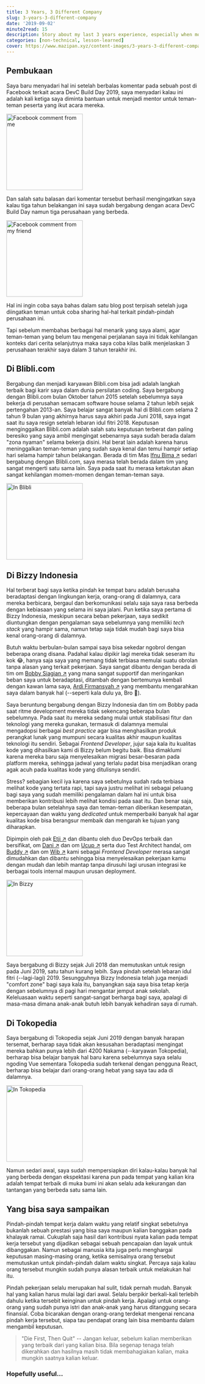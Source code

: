 ```yaml
---
title: 3 Years, 3 Different Company
slug: 3-years-3-different-company
date: '2019-09-02'
minute2read: 15
description: Story about my last 3 years experience, especially when moving from one to another company
categories: [non-technical, lesson-learned]
cover: https://www.mazipan.xyz/content-images/3-years-3-different-company/lion-nTfGYGPURFA.jpg
---
```


## Pembukaan

Saya baru menyadari hal ini setelah berbalas komentar pada sebuah post di Facebook terkait acara DevC Build Day 2019, saya menyadari kalau ini adalah kali ketiga saya diminta bantuan untuk menjadi mentor untuk teman-teman peserta yang ikut acara mereka.

<img v-lazyload src="/images/placeholder-1x1.png" data-src="/content-images/3-years-3-different-company/fb-comment-1.png" alt="Facebook comment from me" height="200px" width="200px">

Dan salah satu balasan dari komentar tersebut berhasil mengingatkan saya kalau tiga tahun belakangan ini saya sudah bergabung dengan acara DevC Build Day namun tiga perusahaan yang berbeda.

<img v-lazyload src="/images/placeholder-1x1.png" data-src="/content-images/3-years-3-different-company/fb-comment-2.png" alt="Facebook comment from my friend" height="200px" width="200px">

Hal ini ingin coba saya bahas dalam satu blog post terpisah setelah juga diingatkan teman untuk coba sharing hal-hal terkait pindah-pindah perusahaan ini.

Tapi sebelum membahas berbagai hal menarik yang saya alami, agar teman-teman yang belum tau mengenai perjalanan saya ini tidak kehilangan konteks dari cerita selanjutnya maka saya coba kilas balik menjelaskan 3 perusahaan terakhir saya dalam 3 tahun terakhir ini.

## Di Blibli.com

Bergabung dan menjadi karyawan Blibli.com bisa jadi adalah langkah terbaik bagi karir saya dalam dunia persilatan coding. Saya bergabung dengan Blibli.com bulan Oktober tahun 2015 setelah sebelumnya saya bekerja di perusahan semacam software house selama 2 tahun lebih sejak pertengahan 2013-an. Saya belajar sangat banyak hal di Blibli.com selama 2 tahun 9 bulan yang akhirnya harus saya akhiri pada Juni 2018, saya ingat saat itu saya resign setelah lebaran idul fitri 2018. Keputusan menginggalkan Blibli.com adalah salah satu keputusan terberat dan paling beresiko yang saya ambil mengingat sebenarnya saya sudah berada dalam "zona nyaman" selama bekerja disini. Hal berat lain adalah karena harus meninggalkan teman-teman yang sudah saya kenal dan temui hampir setiap hari selama hampir tahun belakangan. Berada di tim Mas [Ifnu Bima ↗️](https://www.linkedin.com/in/ifnubima/?source=mazipan) sedari bergabung dengan Blibli.com, saya merasa telah berada dalam tim yang sangat mengerti satu sama lain. Saya pada saat itu merasa ketakutan akan sangat kehilangan momen-momen dengan teman-teman saya.

<img v-lazyload src="/images/placeholder-1x1.png" data-src="/content-images/3-years-3-different-company/in-blibli.jpg" alt="In Blibli" height="200px" width="200px">

## Di Bizzy Indonesia

Hal terberat bagi saya ketika pindah ke tempat baru adalah berusaha beradaptasi dengan lingkungan kerja, orang-orang di dalamnya, cara mereka berbicara, bergaul dan berkomunikasi selalu saja saya rasa berbeda dengan kebiasaan yang selama ini saya jalani. Pun ketika saya pertama di Bizzy Indonesia, meskipun secara beban pekerjaan, saya sedikit diuntungkan dengan pengalaman saya sebelumnya yang memiliki *tech stack* yang hampir sama, namun tetap saja tidak mudah bagi saya bisa kenal orang-orang di dalamnya.

Butuh waktu berbulan-bulan sampai saya bisa sekedar ngobrol dengan beberapa orang disana. Padahal kalau dipikir lagi mereka tidak seseram itu kok 😂, hanya saja saya yang memang tidak terbiasa memulai suatu obrolan tanpa alasan yang terkait pekerjaan. Saya sangat dibantu dengan berada di tim om [Bobby Siagian ↗️](https://www.linkedin.com/in/bobbysiagian/?source=mazipan) yang mana sangat supportif dan meringankan beban saya untuk beradaptasi, ditambah dengan bertemunya kembali dengan kawan lama saya, [Ardi Firmansyah ↗️](https://www.linkedin.com/in/ardi-firmansyah/?source=mazipan) yang membantu mengarahkan saya dalam banyak hal (--seperti kala dulu ya, Bro 🙇‍).

Saya beruntung bergabung dengan Bizzy Indonesia dan tim om Bobby pada saat ritme development mereka tidak sekencang beberapa bulan sebelumnya. Pada saat itu mereka sedang mulai untuk stabilisasi fitur dan teknologi yang mereka gunakan, termasuk di dalamnya memulai mengadopsi berbagai *best practice* agar bisa menghasilkan produk perangkat lunak yang mumpuni secara kualitas akhir maupun kualitas teknologi itu sendiri. Sebagai *Frontend Developer*, jujur saja kala itu kualitas kode yang dihasilkan kami di Bizzy belum begitu baik. Bisa dimaklumi karena mereka baru saja menyelesaikan migrasi besar-besaran pada platform mereka, sehingga jadwal yang terlalu padat bisa menjadikan orang agak acuh pada kualitas kode yang ditulisnya sendiri.

Stress? sebagian kecil iya karena saya sebetulnya sudah rada terbiasa melihat kode yang tertata rapi, tapi saya justru melihat ini sebagai peluang bagi saya yang sudah memiliki pengalaman dalam hal ini untuk bisa memberikan kontribusi lebih melihat kondisi pada saat itu. Dan benar saja, beberapa bulan setelahnya saya dan teman-teman diberikan kesempatan, kepercayaan dan waktu yang *dedicated* untuk memperbaiki banyak hal agar kualitas kode bisa berangsur membaik dan mengarah ke tujuan yang diharapkan.

Dipimpin oleh pak [Etji ↗️](https://www.linkedin.com/in/etjie/) dan dibantu oleh duo DevOps terbaik dan bersifikat, om [Dani ↗️](https://www.linkedin.com/in/kusuma-asdani/) dan om [Ucup ↗️](https://www.linkedin.com/in/herbiono/) serta duo Test Architect handal, om [Buddy ↗️](https://www.linkedin.com/in/buddy-arifin/) dan om [Wib ↗️](https://www.linkedin.com/in/genta-wibowo/) kami sebagai *Frontend Developer* merasa sangat dimudahkan dan dibantu sehingga bisa menyelesaikan pekerjaan kamu dengan mudah dan lebih mantap tanpa dirusuhi lagi urusan integrasi ke berbagai tools internal maupun urusan deployment.

<img v-lazyload src="/images/placeholder-1x1.png" data-src="/content-images/3-years-3-different-company/in-bizzy.jpg" alt="In Bizzy" height="200px" width="200px">

Saya bergabung di Bizzy sejak Juli 2018 dan memutuskan untuk resign pada Juni 2019, satu tahun kurang lebih. Saya pindah setelah lebaran idul fitri (--lagi-lagi) 2019. Sesungguhnya Bizzy Indonesia telah juga menjadi "comfort zone" bagi saya kala itu, banyangkan saja saya bisa tetap kerja dengan sebelumnya di pagi hari mengantar jemput anak sekolah. Keleluasaan waktu seperti sangat-sangat berharga bagi saya, apalagi di masa-masa dimana anak-anak butuh lebih banyak kehadiran saya di rumah.

## Di Tokopedia

Saya bergabung di Tokopedia sejak Juni 2019 dengan banyak harapan tersemat, berharap saya tidak akan kesusahan beradaptasi mengingat mereka bahkan punya lebih dari 4200 Nakama (--karyawan Tokopedia), berharap bisa belajar banyak hal baru karena sebelumnya saya selalu ngoding Vue sementara Tokopedia sudah terkenal dengan pengguna React, berharap bisa belajar dari orang-orang hebat yang saya tau ada di dalamnya.

<img v-lazyload src="/images/placeholder-1x1.png" data-src="/content-images/3-years-3-different-company/in-tokopedia.jpg" alt="In Tokopedia" height="200px" width="200px">

Namun sedari awal, saya sudah mempersiapkan diri kalau-kalau banyak hal yang berbeda dengan ekspektasi karena pun pada tempat yang kalian kira adalah tempat terbaik di muka bumi ini akan selalu ada kekurangan dan tantangan yang berbeda satu sama lain.

## Yang bisa saya sampaikan

Pindah-pindah tempat kerja dalam waktu yang relatif singkat sebetulnya bukanlah sebuah prestasi yang bisa saya maupun kalian banggakan pada khalayak ramai. Cukuplah saja hasil dari kontribusi nyata kalian pada tempat kerja tersebut yang dijadikan sebagai sebuah pencapaian dan layak untuk dibanggakan. Namun sebagai manusia kita juga perlu menghargai keputusan masing-masing orang, ketika semisalnya orang tersebut memutuskan untuk pindah-pindah dalam waktu singkat. Percaya saja kalau orang tersebut mungkin sudah punya alasan terbaik untuk melakukan hal itu.

Pindah pekerjaan selalu merupakan hal sulit, tidak pernah mudah. Banyak hal yang kalian harus mulai lagi dari awal. Selalu berpikir berkali-kali terlebih dahulu ketika tersebit keinginan untuk pindah kerja. Apalagi untuk orang-orang yang sudah punya istri dan anak-anak yang harus ditanggung secara finansial. Coba bicarakan dengan orang-orang terdekat mengenai rencana pindah kerja tersebut, siapa tau pendapat orang lain bisa membantu dalam mengambil keputusan.

> "Die First, Then Quit" -- Jangan keluar, sebelum kalian memberikan yang terbaik dari yang kalian bisa. Bila segenap tenaga telah dikerahkan dan hasilnya masih tidak membahagiakan kalian, maka mungkin saatnya kalian keluar.

### Hopefully useful...
